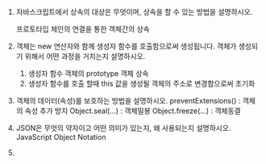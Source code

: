 1. 자바스크립트에서 상속의 대상은 무엇이며, 상속을 할 수 있는 방법을 설명하시오.
    
    프로토타입 체인의 연결을 통한 객체간의 상속 

2. 객체는 new 연산자와 함께  생성자 함수를 호출함으로써 생성됩니다. 
    객체가 생성되기 위해서 어떤 과정을 거치는지 설명하시오.

    1) 생성자 함수 객체의 prototype 객체 상속 
    2) 생성자 함수를 호출 할때  this 값을 생성될 객체의 주소로 변경함으로써 초기화

3. 객체의 데이터(속성)를 보호하는 방법을 설명하시오.
     preventExtensions() : 객체의 속성 추가 방지
     Object.seal(...) : 객체밀봉
     Object.freeze(...) : 객체동결
     
4. JSON은 무엇의 약자이고 어떤 의미가 있는지, 왜 사용되는지 설명하시오.
    JavaScript Object Notation
5. 